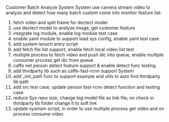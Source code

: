 Customer Batch Analyze System
System use camera stream video to analyze and detect how many batch custom come into monitor
feature list:
1.  fetch video and split frame for dectect model
2.  use dectect model to analyze image, get customer feature
3.  integrate log module, enable log module test case
4.  enable yaml module to support load sys config, enable yaml test case
5.  add system lanuch entry script
6.  add fetch file list support, enable fetch local video list test
7.  multiple process to fetch video and push dic into queue, enable multiple consumer process get dic from queue
8.  caffe net person detect feature support & enable detect func testing
9.  add thirdparty lib such as caffe-fast-rcnn support System
10. add _init_path func to support example and utils to auto find thirdparty lib path
11. add src test case, update person fast-rcnn detect function and testing case
12. reduce Sys repo size, change big model file as link file; no check in thirdparty lib folder change it to soft link
13. update sysmain script, in order to use multiple process get video and on process consume video
